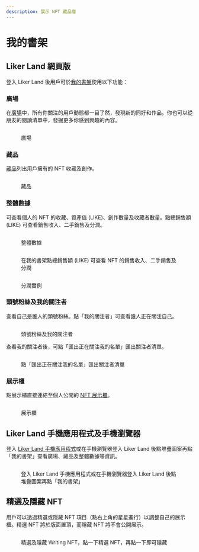 ```yaml
---
description: 展示 NFT 藏品庫
---
```


# 我的書架

## Liker Land 網頁版

登入 Liker Land 後用戶可於[我的書架](https://liker.land/zh-Hant/feed?view=town)使用以下功能：

### 廣場

在[廣場](https://liker.land/zh-Hant/feed?view=town)中，所有你關注的用戶動態都一目了然，發現新的同好和作品。你也可以從朋友的閱讀清單中，發掘更多你感到興趣的內容。

<figure><img src="../../.gitbook/assets/Plaza.png" alt=""><figcaption><p>廣場</p></figcaption></figure>

### 藏品

[藏品](https://liker.land/zh-Hant/feed?view=collectibles\&tab=collected)列出用戶擁有的 NFT 收藏及創作。

<figure><img src="../../.gitbook/assets/Dashboard 6.png" alt=""><figcaption><p>藏品</p></figcaption></figure>

### 整體數據

可查看個人的 NFT 的收藏、資產值 (LIKE)、創作數量及收藏者數量。點總銷售額 (LIKE) 可查看銷售收入、二手銷售及分潤。

<figure><img src="../../.gitbook/assets/Dashboard 2.png" alt=""><figcaption><p>整體數據</p></figcaption></figure>

<figure><img src="../../.gitbook/assets/My Dashboard Total Sales Sample 1.png" alt=""><figcaption><p>在我的書架點總銷售額 (LIKE) 可查看 NFT 的銷售收入、二手銷售及分潤</p></figcaption></figure>

<figure><img src="../../.gitbook/assets/My Dashboard Total Sales Sample 2.png" alt=""><figcaption><p>分潤實例</p></figcaption></figure>

### 頭號粉絲及我的關注者

查看自己是誰人的頭號粉絲。點「我的關注者」可查看誰人正在關注自己。

<figure><img src="../../.gitbook/assets/Dashboard 3.png" alt=""><figcaption><p>頭號粉絲及我的關注者</p></figcaption></figure>

查看我的關注者後，可點「匯出正在關注我的名單」匯出關注者清單。

<figure><img src="../../.gitbook/assets/Dashboard 4.png" alt=""><figcaption><p>點「匯出正在關注我的名單」匯出關注者清單</p></figcaption></figure>

### 展示櫃

點展示櫃直接連結至個人公開的 [NFT 展示櫃](collect-writing-nft/nft-portfolio.md)。

<figure><img src="../../.gitbook/assets/Dashboard 5.png" alt=""><figcaption><p>展示櫃</p></figcaption></figure>

## Liker Land 手機應用程式及手機瀏覽器

登入 [Liker Land 手機應用程式](../../user-guide/liker-land/download.md)或在手機瀏覽器登入 Liker Land 後點堆疊圖案再點「我的書架」查看廣場、藏品及整體數據等資訊。

<figure><img src="../../.gitbook/assets/Dashboard Liker Lad app.png" alt=""><figcaption><p>登入 Liker Land 手機應用程式或在手機瀏覽器登入 Liker Land 後點堆疊圖案再點「我的書架」</p></figcaption></figure>

## 精選及隱藏 NFT

用戶可以透過精選或隱藏 NFT 項目（點右上角的星星進行）以調整自己的展示櫃。精選 NFT 將於版面置頂，而隱藏 NFT 將不會公開展示。

<figure><img src="../../.gitbook/assets/Featured NFT.png" alt=""><figcaption><p>精選及隱藏 Writing NFT，點一下精選 NFT，再點一下即可隱藏</p></figcaption></figure>
